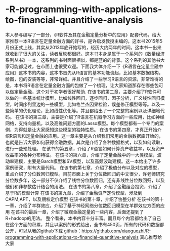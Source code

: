 # -R-programming-with-applications-to-financial-quantitive-analysis
本人参与编写了一部分，《R软件及其在金融定量分析中的应用》配套代码，给大家推荐一本R语言在定量金融方面的好书，是许启发教授主编的，这本书2015年5月份正式上线，其实从2013年底开始写的，经历大约两年的时间。这本书一出来就收到了很大的关注，读者反映都很好。这本书本身是属于一个系列的《数量经济系列丛书》一本，这系列的书封面很相似，都是蓝的的背景。这个系列的其他书大家可能都见过，在市面上也很受欢迎。下面我大体介绍一下《R语言在定量金融中应用》这本书的内容，这本书首先从R语言的基本功能谈起，比如基本数据结构，绘图，包的安装等等，非常详细。并且介绍了一些学习R语言的资源，非常难得的是，本书将R语言在定量金融方面的包做了一个梳理，让大家知道那存在哪些包可以做定量金融，这个对于初学者很好帮助.  在该书的第二章，主要介绍了R软件可以做的一些基本统计模型，比如线性回归，逐步回归，因子分析，广义线性回归模型，时间序列里边的一些模型，比如格兰杰因果检验，误差修正模型等等。以及一些简单的优化理论，比如线性优化等。并且都给出了一个完整的案例以及详细地代码。  在该书的第三章，主要是介绍了R语言在机器学习方面的一些应用，比如神经网络，支持向量机，以及高维问题方面的Lasso模型。每个模型都有一个专门的案例，为得就是让大家感知这些模型的独特性质。  在该书的第四章，才真正开始介绍R语言和定量金融的应用。这一章主要是从介绍我们常用的金融数据库开始的，也就是告诉大家如何获得金融数据，其次是介绍了各种数据格式，以及如何读取，进行一些预处理。  在该书的第五章，介绍了R语言如何计算资产收益率，以及资产收益率的各种分布特征。  在该书的第六章，介绍了定量金融中的一大类模型，波动率建模，主要是Garch模型和SV模型，以及高频波动建模。这一本给出了许多案例研究，附有大量代码。  在该书的第七章，介绍了极值分布以及对应的模型，重点介绍了分位数回归模型。目前市面上关于分位数回归的中文很少，许老师研究分位数多年，这一部分不仅介绍了线性分位数回归，还有非线性分位数回归，以及他们和非参数估计结合的用法。  在该书的第八章，介绍了金融组合投资，介绍了基于R的模型计算  在该书的第九章，介绍了金融资产定价模型，涉及到CAPM,APT，以及期权定价模型  在该书的第十章，介绍了协整分析  在该书的第十一章，介绍了羊群效应，介绍了基于神经网络分位数回归模型在羊群效应方面的应用  在该书的最后一章，介绍了微观金融定量的一些内容，后面还提到了R+hadoop的用法。  整个看来，本书内容十分丰富。而且每个内容都给出了自己在这个方面的积累，并且以案例的形式给出，全书有450页，所有的代码和数据都公开，可以从我的github下载  github：https://github.com/xiaoguozhi/R-programming-with-applications-to-financial-quantitive-analysis  真心推荐给大家
